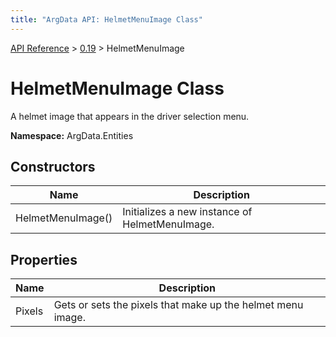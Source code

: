 ```yaml
---
title: "ArgData API: HelmetMenuImage Class"
---
```


[API Reference](/argdata/api) &gt; [0.19](/argdata/api/0.19) &gt; HelmetMenuImage

# HelmetMenuImage Class

A helmet image that appears in the driver selection menu.

**Namespace:** ArgData.Entities

## Constructors

<table class="table table-bordered table-striped ">
<thead>
  <tr>
    <th>Name</th>
    <th>Description</th>
  </tr>
</thead>
<tbody>
  <tr>
    <td>HelmetMenuImage()</td>
    <td>Initializes a new instance of HelmetMenuImage.</td>
  </tr>
</tbody>
</table>


## Properties

<table class="table table-bordered table-striped ">
<thead>
  <tr>
    <th>Name</th>
    <th>Description</th>
  </tr>
</thead>
<tbody>
  <tr>
    <td>Pixels</td>
    <td>Gets or sets the pixels that make up the helmet menu image.</td>
  </tr>
</tbody>
</table>


